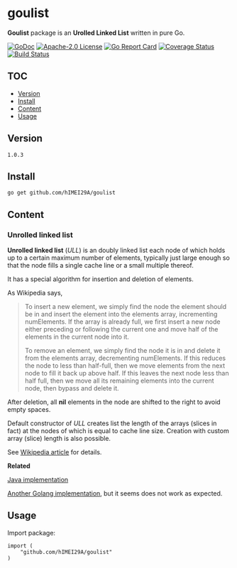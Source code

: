 # goulist

**Goulist** package is an **Urolled Linked List** written in pure Go.

[![GoDoc](https://godoc.org/github.com/hIMEI29A/goulist?status.svg)](http://godoc.org/github.com/hIMEI29A/goulist) [![Apache-2.0 License](https://img.shields.io/badge/license-Apache--2.0-red.svg)](LICENSE) [![Go Report Card](https://goreportcard.com/badge/github.com/hIMEI29A/goulist)](https://goreportcard.com/report/github.com/hIMEI29A/goulist) [![Coverage Status](https://coveralls.io/repos/github/hIMEI29A/goulist/badge.svg?branch=master)](https://coveralls.io/github/hIMEI29A/goulist?branch=master) [![Build Status](https://travis-ci.org/hIMEI29A/goulist.svg?branch=master)](https://travis-ci.org/hIMEI29A/goulist)

## TOC
- [Version](#version)
- [Install](#install)
- [Content](#content)
- [Usage](#usage)

## Version

`1.0.3`

## Install

`go get github.com/hIMEI29A/goulist`

## Content

### Unrolled linked list

**Unrolled linked list** (_ULL_) is an doubly linked list each node of which holds up to a certain maximum number of elements, typically just large enough so that the node fills a single cache line or a small multiple thereof.

It has a special algorithm for insertion and deletion of elements. 

As Wikipedia says, 
>To insert a new element, we simply find the node the element should
>be in and insert the element into the elements array, incrementing
>numElements. If the array is already full, we first insert a new node
>either preceding or following the current one and move half of the
>elements in the current node into it.
>
>To remove an element, we simply find the node it is in and delete it
>from the elements array, decrementing numElements. If this reduces
>the node to less than half-full, then we move elements from the next node
>to fill it back up above half. If this leaves the next node less
>than half full, then we move all its remaining elements into the
>current node, then bypass and delete it.

After deletion, all **nil** elements in the node are shifted to the right to avoid empty spaces.

Default constructor of _ULL_ creates list the length of the arrays (slices in fact) at the nodes of which is equal to cache line size. Creation with custom array (slice) length is also possible.

See [Wikipedia article](http://en.wikipedia.org/wiki/Unrolled_linked_list) for details.

**Related**

[Java implementation](https://github.com/l-tamas/Unrolled-linked-list)

[Another Golang implementation](https://github.com/ryszard/unrolledlist), but it seems does not work as expected.

## Usage

Import package:

```
import (
	"github.com/hIMEI29A/goulist"
)
```
